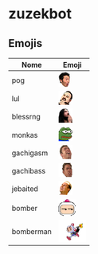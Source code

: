 # zuzekbot
## Emojis
Nome      | Emoji
----------|--------------------------------------
pog       | ![pog](/emojis/pog.png)
lul       | ![lul](/emojis/lul.png)
blessrng  | ![blessrng](/emojis/blessrng.png)
monkas    | ![monkas](/emojis/monkas.png)
gachigasm | ![gachigasm](/emojis/gachigasm.png)
gachibass | ![gachibass](/emojis/gachibass.gif)
jebaited  | ![jebaited](/emojis/jebaited.png)
bomber    | ![bomber](/emojis/bomberunamused.png)
bomberman | ![bomberman](/emojis/bomberman.png)
